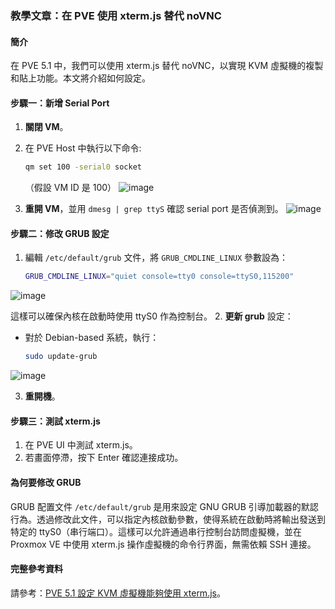 ### 教學文章：在 PVE 使用 xterm.js 替代 noVNC

#### 簡介
在 PVE 5.1 中，我們可以使用 xterm.js 替代 noVNC，以實現 KVM 虛擬機的複製和貼上功能。本文將介紹如何設定。

#### 步驟一：新增 Serial Port
1. **關閉 VM**。
2. 在 PVE Host 中執行以下命令:
   ```bash
   qm set 100 -serial0 socket
   ```
   （假設 VM ID 是 100）
![image](https://github.com/hhjjy/hhjjy.github.io/assets/45664168/31e8de1a-c631-4f03-99b9-595b2b04daa9)

3. **重開 VM**，並用 `dmesg | grep ttyS` 確認 serial port 是否偵測到。
![image](https://github.com/hhjjy/hhjjy.github.io/assets/45664168/2bd3313c-0d5d-4d8a-ac2c-72f677daec44)

#### 步驟二：修改 GRUB 設定
1. 編輯 `/etc/default/grub` 文件，將 `GRUB_CMDLINE_LINUX` 參數設為：
   ```bash
   GRUB_CMDLINE_LINUX="quiet console=tty0 console=ttyS0,115200"
   ```
![image](https://github.com/hhjjy/hhjjy.github.io/assets/45664168/f0322d3e-ca60-4f28-9757-7971033cc137)

   這樣可以確保內核在啟動時使用 ttyS0 作為控制台。
2. **更新 grub** 設定：
   - 對於 Debian-based 系統，執行：
     ```bash
     sudo update-grub
     ```
![image](https://github.com/hhjjy/hhjjy.github.io/assets/45664168/18ffdc33-089d-4007-b4ef-519db209d1e6)

3. **重開機**。

#### 步驟三：測試 xterm.js
1. 在 PVE UI 中測試 xterm.js。
2. 若畫面停滯，按下 Enter 確認連接成功。

#### 為何要修改 GRUB
GRUB 配置文件 `/etc/default/grub` 是用來設定 GNU GRUB 引導加載器的默認行為。透過修改此文件，可以指定內核啟動參數，使得系統在啟動時將輸出發送到特定的 ttyS0（串行端口）。這樣可以允許通過串行控制台訪問虛擬機，並在 Proxmox VE 中使用 xterm.js 操作虛擬機的命令行界面，無需依賴 SSH 連接。

#### 完整參考資料
請參考：[PVE 5.1 設定 KVM 虛擬機能夠使用 xterm.js](https://www.pigo.idv.tw/archives/3261)。